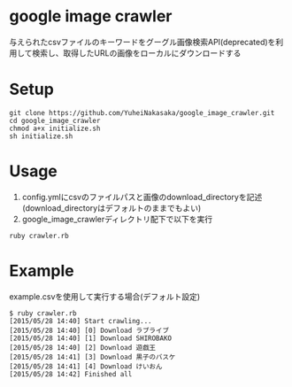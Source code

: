 # google image crawler
与えられたcsvファイルのキーワードをグーグル画像検索API(deprecated)を利用して検索し、取得したURLの画像をローカルにダウンロードする

# Setup

```
git clone https://github.com/YuheiNakasaka/google_image_crawler.git
cd google_image_crawler
chmod a+x initialize.sh
sh initialize.sh
```

# Usage

1. config.ymlにcsvのファイルパスと画像のdownload_directoryを記述(download_directoryはデフォルトのままでもよい)
2. google_image_crawlerディレクトリ配下で以下を実行

```
ruby crawler.rb
```

# Example

example.csvを使用して実行する場合(デフォルト設定)

```
$ ruby crawler.rb
[2015/05/28 14:40] Start crawling...
[2015/05/28 14:40] [0] Download ラブライブ
[2015/05/28 14:40] [1] Download SHIROBAKO
[2015/05/28 14:40] [2] Download 遊戯王
[2015/05/28 14:41] [3] Download 黒子のバスケ
[2015/05/28 14:41] [4] Download けいおん
[2015/05/28 14:42] Finished all
```